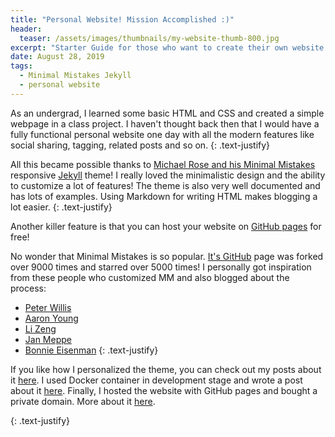 ```yaml
---
title: "Personal Website! Mission Accomplished :)"
header:
  teaser: /assets/images/thumbnails/my-website-thumb-800.jpg
excerpt: "Starter Guide for those who want to create their own website for free"
date: August 28, 2019
tags:
  - Minimal Mistakes Jekyll
  - personal website
---
```


As an undergrad, I learned some basic HTML and CSS and created a simple webpage in a class project. I haven't thought back then that I would have a fully functional personal website one day with all the modern features like social sharing, tagging, related posts and so on. 
{: .text-justify}

All this became possible thanks to [Michael Rose and his Minimal Mistakes](https://mmistakes.github.io/minimal-mistakes/about/) responsive [Jekyll](https://jekyllrb.com) theme! I really loved the minimalistic design and the ability to customize a lot of features! The theme is also very well documented and has lots of examples. Using Markdown for writing HTML makes blogging a lot easier. 
{: .text-justify}

Another killer feature is that you can host your website on [GitHub pages](https://pages.github.com) for free! 

No wonder that Minimal Mistakes is so popular. [It's GitHub](https://github.com/mmistakes/minimal-mistakes) page was forked over 9000 times and starred over 5000 times! I personally got inspiration from these people who customized MM and also blogged about the process:
  - [Peter Willis](http://www.pwills.com)
  - [Aaron Young](https://web.eecs.utk.edu/~ayoung48/blog/#)
  - [Li Zeng](https://zenglix.github.io/)
  - [Jan Meppe](https://www.janmeppe.com/)
  - [Bonnie Eisenman](https://blog.bonnieeisenman.com/)
{: .text-justify}

If you like how I personalized the theme, you can check out my posts about it [here](/Personal-website-with-Minimal-Mistakes-Jekyll-Theme-HOWTO-Part-II). I used Docker container in development stage and wrote a post about it [here](/Personal-website-with-Minimal-Mistakes-Jekyll-Theme-HOWTO-Part-I). Finally, I hosted the website with GitHub pages and bought a private domain. More about it [here](/Personal-website-with-Minimal-Mistakes-Jekyll-Theme-HOWTO-Part-III).

{: .text-justify}